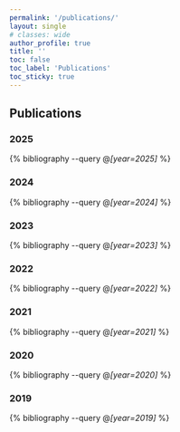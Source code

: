 ```yaml
---
permalink: '/publications/'
layout: single
# classes: wide
author_profile: true
title: ''
toc: false
toc_label: 'Publications'
toc_sticky: true
---
```


<!-- See also https://github.com/inukshuk/jekyll-scholar to customize your references -->

<!-- Publications-->

## Publications

### 2025

{% bibliography --query @*[year=2025]* %}

### 2024

{% bibliography --query @*[year=2024]* %}

### 2023

{% bibliography --query @*[year=2023]* %}

### 2022

{% bibliography --query @*[year=2022]* %}

### 2021

{% bibliography --query @*[year=2021]* %}

### 2020

{% bibliography --query @*[year=2020]* %}

### 2019

{% bibliography --query @*[year=2019]* %}
